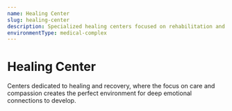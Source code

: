 ```yaml
---
name: Healing Center
slug: healing-center
description: Specialized healing centers focused on rehabilitation and long-term care, often run by species with natural healing abilities.
environmentType: medical-complex
---
```


# Healing Center

Centers dedicated to healing and recovery, where the focus on care and compassion creates the perfect environment for deep emotional connections to develop.